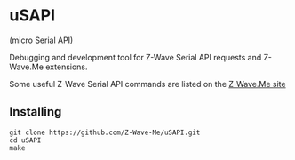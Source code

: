 # uSAPI
(micro Serial API)

Debugging and development tool for Z-Wave Serial API requests and Z-Wave.Me extensions.

Some useful Z-Wave Serial API commands are listed on the [Z-Wave.Me site](https://z-wave.me/support/serial-api-commands/)

## Installing

    git clone https://github.com/Z-Wave-Me/uSAPI.git
    cd uSAPI
    make
